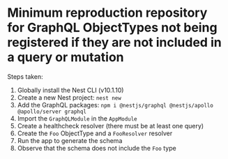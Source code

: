 # Minimum reproduction repository for GraphQL ObjectTypes not being registered if they are not included in a query or mutation
Steps taken:
1. Globally install the Nest CLI (v10.1.10)
2. Create a new Nest project: `nest new`
3. Add the GraphQL packages: `npm i @nestjs/graphql @nestjs/apollo @apollo/server graphql`
4. Import the `GraphQLModule` in the `AppModule`
5. Create a healthcheck resolver (there must be at least one query)
6. Create the `Foo` ObjectType and a `FooResolver` resolver
7. Run the app to generate the schema
8. Observe that the schema does not include the `Foo` type
